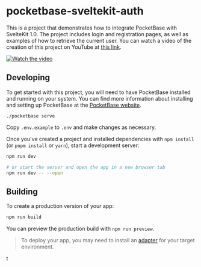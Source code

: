 # pocketbase-sveltekit-auth

This is a project that demonstrates how to integrate PocketBase with SvelteKit 1.0. The project includes login and registration pages, as well as examples of how to retrieve the current user. You can watch a video of the creation of this project on YouTube at [this link](https://youtu.be/AxPB3e-3yEM).

[![Watch the video](https://img.youtube.com/vi/AxPB3e-3yEM/0.jpg)](https://youtu.be/AxPB3e-3yEM)

## Developing

To get started with this project, you will need to have PocketBase installed and running on your system. You can find more information about installing and setting up PocketBase at the [PocketBase website](https://pocketbase.io/).

```
./pocketbase serve
```

Copy `.env.example` to `.env` and make changes as necessary.

Once you've created a project and installed dependencies with `npm install` (or `pnpm install` or `yarn`), start a development server:

```bash
npm run dev

# or start the server and open the app in a new browser tab
npm run dev -- --open
```

## Building

To create a production version of your app:

```bash
npm run build
```

You can preview the production build with `npm run preview`.

> To deploy your app, you may need to install an [adapter](https://kit.svelte.dev/docs/adapters) for your target environment.

t
